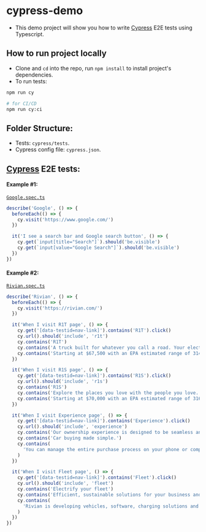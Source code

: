 # cypress-demo

- This demo project will show you how to write [Cypress](https://www.cypress.io/) E2E tests using Typescript.

## How to run project locally

- Clone and `cd` into the repo, run `npm install` to install project's dependencies.
- To run tests:

```bash
npm run cy

# for CI/CD
npm run cy:ci
```

## Folder Structure:

- Tests: `cypress/tests`.
- Cypress config file: `cypress.json`.

## [Cypress](https://www.cypress.io/) E2E tests:

#### Example #1:

[`Google.spec.ts`](cypress/tests/Google.spec.ts)

```typescript
describe('Google', () => {
  beforeEach(() => {
    cy.visit('https://www.google.com/')
  })

  it('I see a search bar and Google search button', () => {
    cy.get(`input[title="Search"]`).should('be.visible')
    cy.get(`input[value="Google Search"]`).should('be.visible')
  })
})
```

#### Example #2:

[`Rivian.spec.ts`](cypress/tests/Rivian.spec.ts)

```typescript
describe('Rivian', () => {
  beforeEach(() => {
    cy.visit('https://rivian.com/')
  })

  it('When I visit R1T page', () => {
    cy.get('[data-testid=nav-link]').contains('R1T').click()
    cy.url().should('include', 'r1t')
    cy.contains('R1T')
    cy.contains('A truck built for whatever you call a road. Your electric adventure awaits.')
    cy.contains('Starting at $67,500 with an EPA estimated range of 314 miles.')
  })

  it('When I visit R1S page', () => {
    cy.get('[data-testid=nav-link]').contains('R1S').click()
    cy.url().should('include', 'r1s')
    cy.contains('R1S')
    cy.contains('Explore the places you love with the people you love. Grab your camera. It’s time to make some memories.')
    cy.contains('Starting at $70,000 with an EPA estimated range of 316 miles.')
  })

  it('When I visit Experience page', () => {
    cy.get('[data-testid=nav-link]').contains('Experience').click()
    cy.url().should('include', 'experience')
    cy.contains('Our ownership experience is designed to be seamless and intuitive, with benefits focused on the values we share.')
    cy.contains('Car buying made simple.')
    cy.contains(
      'You can manage the entire purchase process on your phone or computer. If you ever have a question, your personal Rivian Guide is here to help. To ensure your happiness, you have 7 days or 1,000 miles to return your vehicle after it’s delivered.¹ Our goal is to make buying a Rivian easy and transparent.'
    )
  })

  it('When I visit Fleet page', () => {
    cy.get('[data-testid=nav-link]').contains('Fleet').click()
    cy.url().should('include', 'fleet')
    cy.contains('Electrify your fleet')
    cy.contains('Efficient, sustainable solutions for your business and the planet.')
    cy.contains(
      'Rivian is developing vehicles, software, charging solutions and services designed to help increase uptime and lower operating costs while helping businesses achieve ambitious sustainability goals.'
    )
  })
})
```
